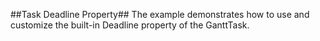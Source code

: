 ##Task Deadline Property##
The example demonstrates how to use and customize the built-in Deadline property of the GanttTask.